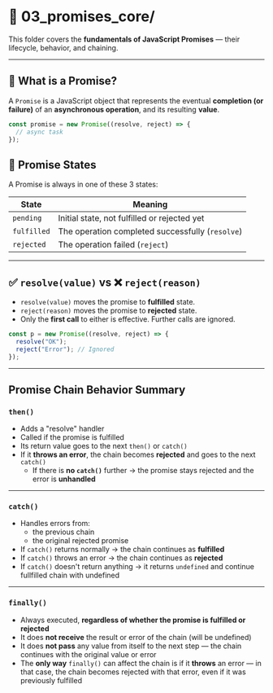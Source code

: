 # 📁 03_promises_core/

This folder covers the **fundamentals of JavaScript Promises** — their lifecycle, behavior, and chaining.

---

## 📘 What is a Promise?

A `Promise` is a JavaScript object that represents the eventual **completion (or failure)** of an **asynchronous operation**, and its resulting **value**.

```js
const promise = new Promise((resolve, reject) => {
  // async task
});
```

## 📘 Promise States

A Promise is always in one of these 3 states:

| State       | Meaning                                          |
| ----------- | ------------------------------------------------ |
| `pending`   | Initial state, not fulfilled or rejected yet     |
| `fulfilled` | The operation completed successfully (`resolve`) |
| `rejected`  | The operation failed (`reject`)                  |

---

## ✅ `resolve(value)` vs ❌ `reject(reason)`

- `resolve(value)` moves the promise to **fulfilled** state.
- `reject(reason)` moves the promise to **rejected** state.
- Only the **first call** to either is effective. Further calls are ignored.

```js
const p = new Promise((resolve, reject) => {
  resolve("OK");
  reject("Error"); // Ignored
});
```

---

## Promise Chain Behavior Summary

### `then()`

- Adds a "resolve" handler
- Called if the promise is fulfilled
- Its return value goes to the next `then()` or `catch()`
- If it **throws an error**, the chain becomes **rejected** and goes to the next `catch()`
  - If there is **no `catch()`** further → the promise stays rejected and the error is **unhandled**

---

### `catch()`

- Handles errors from:
  - the previous chain
  - the original rejected promise
- If `catch()` returns normally → the chain continues as **fulfilled**
- If `catch()` throws an error → the chain continues as **rejected**
- If `catch()` doesn't return anything -> it returns `undefined` and continue fullfilled chain with undefined

---

### `finally()`

- Always executed, **regardless of whether the promise is fulfilled or rejected**
- It does **not receive** the result or error of the chain (will be undefined)
- It does **not pass** any value from itself to the next step — the chain continues with the original value or error
- The **only way** `finally()` can affect the chain is if it **throws** an error — in that case, the chain becomes rejected with that error, even if it was previously fulfilled
